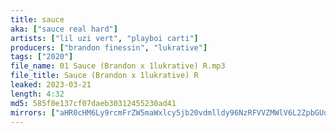 ```yaml
---
title: sauce
aka: ["sauce real hard"]
artists: ["lil uzi vert", "playboi carti"]
producers: ["brandon finessin", "lukrative"]
tags: ["2020"]
file_name: 01 Sauce (Brandon x 1lukrative) R.mp3
file_title: Sauce (Brandon x 1lukrative) R
leaked: 2023-03-21
length: 4:32
md5: 585f0e137cf07daeb30312455230ad41
mirrors: ["aHR0cHM6Ly9rcmFrZW5maWxlcy5jb20vdmlldy96NzRFVVZMWlV6L2ZpbGUuaHRtbA==", "aHR0cHM6Ly9kYnJlZS5vcmcvdi80MWE3YTc="]
---
```

